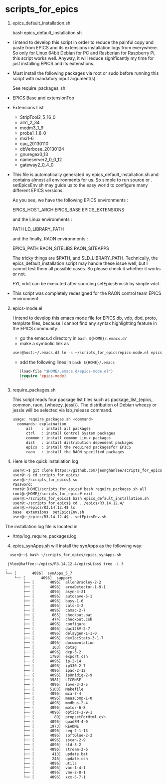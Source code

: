 scripts_for_epics
=================


1. epics_default_installation.sh

   bash epics_default_installation.sh

  * I intend to develop this script in order to reduce the painful
    copy and paste from EPICS and its extensions installation logs
    from everywhere. So only for Linux 64bit Debian for PC and 
    Rasberian for Raspberry Pi, this script works well.
    Anyway, it will reduce significantly my time for just installing
    EPICS and its extenstions.


  * Must install the following packages via root or sudo
    before running this script with mandatory input argument(s).

    See require_packages_sh
    


  * EPICS Base and extensionTop
  * Extensions List
    - StripTool2_5_16_0 
    - alh1_2_34 
    - medm3_1_9 
    - probe1_1_8_0 
    - msi1-6 
    - cau_20130110 
    - dbVerbose_20130124 
    - gnuregex0_13 
    - nameserver2_0_0_12
    - gateway2_0_4_0


  * This file is automatically generated by epics_default_installation.sh and contains almost all environments for us. So simple to run source or . setEpicsEnv.sh may guide us to the easy world to configure many different EPICS versions.

     As you see, we have the following EPICS environments :

       EPICS_HOST_ARCH
       EPICS_BASE
       EPICS_EXTENSIONS

     and the Linux environments :

       PATH
       LD_LIBRARY_PATH
  
     and the finally, RAON environments :

       EPICS_PATH
       RAON_SITELIBS
       RAON_SITEAPPS



     The tricky things are $PATH, and $LD_LIBRARY_PATH. Technically, the epics_default_installation script may handle these issue well, but I cannot test them all possible cases. So please check it whether it works or not.

     FYI, vdct can be executed after sourcing setEpicsEnv.sh by simple vdct.

  * This script was completely redesigned for the RAON control team EPICS environment



2. epics-mode.el


    I intend to develop this emacs mode file for EPICS db, vdb, dbd, proto, template files, because I cannot find any syntax highlighting feature in the EPICS community.

    * go the emacs.d directory in ```bash ${HOME}/.emacs.d/```
    * make a symbolic link as 
    ```bash
    user@host:~/.emacs.d$ ln -s ~/scripts_for_epics/epics-mode.el epics-mode.el
    ```
    * add the following lines in ```bash ${HOME}/.emacs ```
    ```lisp
       (load-file "$HOME/.emacs.d/epics-mode.el")
       (require 'epics-mode)
       ```


3. require_packages.sh

    This script reads four package list files such as package_list_{epics, common, raon, {wheezy, jessi}}.
    The distribution of Debian wheezy or jessie will be selected via lsb_release  command. 
    ```bash
    usage: require_packages.sh <command>
      commands: explaination
          all    : install all packages 
          ctrl   : install Control System packages 
          common : install common Linux packages
          dist   : install distribution dependent packages
          epics  : install the required packagesfor EPICS
          raon   : install the RAON specified packages
   ```

  
4. Here is the quick installation log 
   ```bash
   user@:~$ git clone https://github.com/jeonghanlee/scripts_for_epics
   user@:~$ cd scripts_for_epics/
   user@:~/scripts_for_epics$ su
   Password: 
   root@:{HOME}/scripts_for_epics# bash require_packages.sh all
   root@:{HOME}/scripts_for_epics# exit
   user@:~/scripts_for_epics$ bash epics_default_installation.sh 
   user@:~/scripts_for_epics$ cd ../epics/R3.14.12.4/
   user@:~/epics/R3.14.12.4$ ls
   base  extensions  setEpicsEnv.sh
   user@:~/epics/R3.14.12.4$ . setEpicsEnv.sh 
   ```

  The installation log file is located in 
  * /tmp/log_require_packages.log 
  

4. epics_synApps.sh will install the synApps as the following way:

```bash
  user@:~$ bash ~/scripts_for_epics/epics_synApps.sh 

 jhlee@kaffee:~/epics/R3.14.12.4/epicsLibs$ tree -L 3
.
└── [       4096]  synApps_5_7
    └── [       4096]  support
        ├── [       4096]  allenBradley-2-2
        ├── [       4096]  areaDetector-1-9-1
        ├── [       4096]  asyn-4-21
        ├── [       4096]  autosave-5-1
        ├── [       4096]  busy-1-6
        ├── [       4096]  calc-3-2
        ├── [       4096]  camac-2-7
        ├── [        665]  checkout.bat
        ├── [        474]  checkout.csh
        ├── [       4096]  configure
        ├── [       4096]  dac128V-2-7
        ├── [       4096]  delaygen-1-1-0
        ├── [       4096]  devIocStats-3-1-7
        ├── [       4096]  documentation
        ├── [        163]  dotag
        ├── [       4096]  dxp-3-2
        ├── [       1780]  export.csh
        ├── [       4096]  ip-2-14
        ├── [       4096]  ip330-2-7
        ├── [       4096]  ipac-2-12
        ├── [       4096]  ipUnidig-2-9
        ├── [       3581]  LICENSE
        ├── [       4096]  love-3-2-5
        ├── [       5103]  Makefile
        ├── [       4096]  mca-7-4
        ├── [       4096]  measComp-1-0
        ├── [       4096]  modbus-2-4
        ├── [       4096]  motor-6-8
        ├── [       4096]  optics-2-9-1
        ├── [         89]  propsetForHtml.csh
        ├── [       4096]  quadEM-4-0
        ├── [       1973]  README
        ├── [       4096]  seq-2-1-13
        ├── [       4096]  softGlue-2-3
        ├── [       4096]  sscan-2-9
        ├── [       4096]  std-3-2
        ├── [       4096]  stream-2-6
        ├── [        413]  update.bat
        ├── [        246]  update.csh
        ├── [       4096]  utils
        ├── [       4096]  vac-1-4-1
        ├── [       4096]  vme-2-8-1
        └── [       4096]  xxx-5-7-1


```
  

